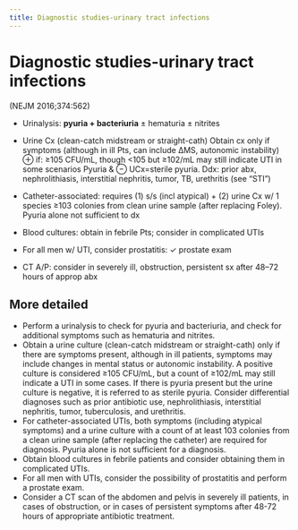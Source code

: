 ```yaml
---
title: Diagnostic studies-urinary tract infections
---
```

# Diagnostic studies-urinary tract infections

(NEJM 2016;374:562)
* Urinalysis: **pyuria + bacteriuria** ± hematuria ± nitrites
* Urine Cx (clean-catch midstream or straight-cath)
Obtain cx only if symptoms (although in ill Pts, can include ∆MS, autonomic instability)
⊕ if: ≥105 CFU/mL, though <105 but ≥102/mL may still indicate UTI in some scenarios
Pyuria & ⊖ UCx=sterile pyuria. Ddx: prior abx, nephrolithiasis, interstitial nephritis, tumor, TB, urethritis (see “STI”)

* Catheter-associated: requires (1) s/s (incl atypical) + (2) urine Cx w/ 1 species ≥103 colonies from clean urine sample (after replacing Foley). Pyuria alone not sufficient to dx
* Blood cultures: obtain in febrile Pts; consider in complicated UTIs
* For all men w/ UTI, consider prostatitis: ✓ prostate exam
* CT A/P: consider in severely ill, obstruction, persistent sx after 48–72 hours of approp abx

## More detailed

* Perform a urinalysis to check for pyuria and bacteriuria, and check for additional symptoms such as hematuria and nitrites.
* Obtain a urine culture (clean-catch midstream or straight-cath) only if there are symptoms present, although in ill patients, symptoms may include changes in mental status or autonomic instability. A positive culture is considered ≥105 CFU/mL, but a count of ≥102/mL may still indicate a UTI in some cases. If there is pyuria present but the urine culture is negative, it is referred to as sterile pyuria. Consider differential diagnoses such as prior antibiotic use, nephrolithiasis, interstitial nephritis, tumor, tuberculosis, and urethritis.
* For catheter-associated UTIs, both symptoms (including atypical symptoms) and a urine culture with a count of at least 103 colonies from a clean urine sample (after replacing the catheter) are required for diagnosis. Pyuria alone is not sufficient for a diagnosis.
* Obtain blood cultures in febrile patients and consider obtaining them in complicated UTIs.
* For all men with UTIs, consider the possibility of prostatitis and perform a prostate exam.
* Consider a CT scan of the abdomen and pelvis in severely ill patients, in cases of obstruction, or in cases of persistent symptoms after 48-72 hours of appropriate antibiotic treatment.

